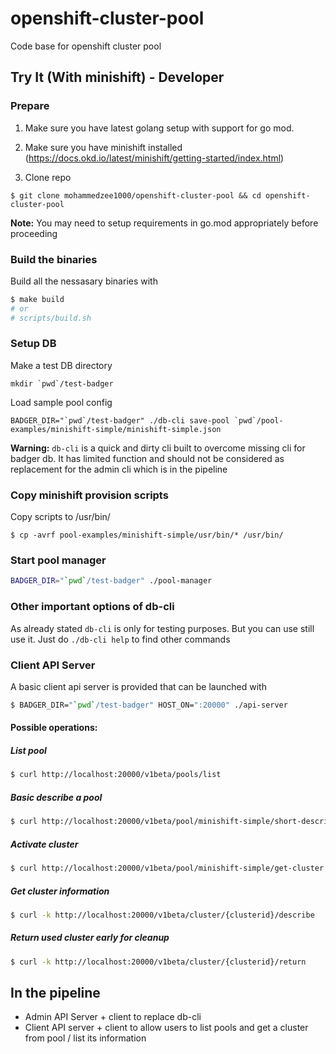 # openshift-cluster-pool
Code base for openshift cluster pool

## Try It (With minishift) - Developer

### Prepare

1. Make sure you have latest golang setup with support for go mod.

1. Make sure you have minishift installed (https://docs.okd.io/latest/minishift/getting-started/index.html)

1. Clone repo
```
$ git clone mohammedzee1000/openshift-cluster-pool && cd openshift-cluster-pool
```

**Note:** You may need to setup requirements in go.mod appropriately before proceeding

### Build the binaries

Build all the nessasary binaries with 

```bash
$ make build
# or
# scripts/build.sh
```

### Setup DB

Make a test DB directory
```
mkdir `pwd`/test-badger
```
Load sample pool config

```
BADGER_DIR="`pwd`/test-badger" ./db-cli save-pool `pwd`/pool-examples/minishift-simple/minishift-simple.json
```

**Warning:** `db-cli` is a quick and dirty cli built to overcome missing cli for badger db.
It has limited function and should not be considered as replacement for the admin cli
which is in the pipeline

### Copy minishift provision scripts

Copy scripts to /usr/bin/
```
$ cp -avrf pool-examples/minishift-simple/usr/bin/* /usr/bin/
```

### Start pool manager

```bash
BADGER_DIR="`pwd`/test-badger" ./pool-manager
```

### Other important options of db-cli

As already stated `db-cli` is only for testing purposes. But you can use still use it.
Just do `./db-cli help` to find other commands

### Client API Server

A basic client api server is provided that can be launched with

```bash
$ BADGER_DIR="`pwd`/test-badger" HOST_ON=":20000" ./api-server
```

#### Possible operations:

##### List pool
 
 ```bash
$ curl http://localhost:20000/v1beta/pools/list
```

##### Basic describe a pool

```bash
$ curl http://localhost:20000/v1beta/pool/minishift-simple/short-describe
```

##### Activate cluster

```bash
$ curl http://localhost:20000/v1beta/pool/minishift-simple/get-cluster
```

##### Get cluster information

```bash
$ curl -k http://localhost:20000/v1beta/cluster/{clusterid}/describe
```

##### Return used cluster early for cleanup

```bash
$ curl -k http://localhost:20000/v1beta/cluster/{clusterid}/return
```

## In the pipeline
 - Admin API Server + client to replace db-cli
 - Client API server + client to allow users to list pools and get a cluster from pool / list its information
